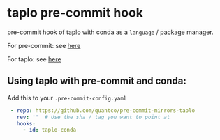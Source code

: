 # taplo pre-commit hook

pre-commit hook of taplo with conda as a `language` / package manager.

For pre-commit: see [here](https://github.com/pre-commit/pre-commit)

For taplo: see [here](https://github.com/tamasfe/taplo)

## Using taplo with pre-commit and conda:

Add this to your `.pre-commit-config.yaml`

```yaml
 - repo: https://github.com/quantco/pre-commit-mirrors-taplo
   rev: ''  # Use the sha / tag you want to point at
   hooks:
     - id: taplo-conda
```
